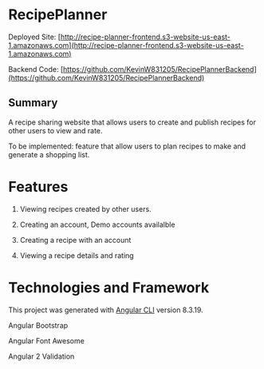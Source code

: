 # RecipePlanner

Deployed Site: [http://recipe-planner-frontend.s3-website-us-east-1.amazonaws.com](http://recipe-planner-frontend.s3-website-us-east-1.amazonaws.com)

Backend Code: [https://github.com/KevinW831205/RecipePlannerBackend](https://github.com/KevinW831205/RecipePlannerBackend)

## Summary 

A recipe sharing website that allows users to create and publish recipes for other users to view and rate.

To be implemented: feature that allow users to plan recipes to make and generate a shopping list.

# Features

1. Viewing recipes created by other users.

2. Creating an account, Demo accounts availalble

3. Creating a recipe with an account

4. Viewing a recipe details and rating

# Technologies and Framework

This project was generated with [Angular CLI](https://github.com/angular/angular-cli) version 8.3.19.

Angular Bootstrap

Angular Font Awesome

Angular 2 Validation
